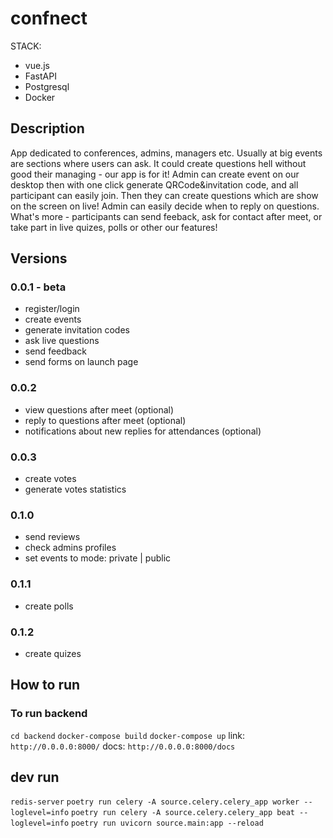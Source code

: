 # confnect
STACK:
- vue.js
- FastAPI
- Postgresql
- Docker

## Description
App dedicated to conferences, admins, managers etc. Usually at big events are sections where users can ask.
It could create questions hell without good their managing - our app is for it! Admin can create event on 
our desktop then with one click generate QRCode&invitation code, and all participant can easily join. Then
they can create questions which are show on the screen on live! Admin can easily decide when to reply on 
questions. What's more - participants can send feeback, ask for contact after meet, or take part in live
quizes, polls or other our features!

## Versions
### 0.0.1 - beta
- register/login
- create events
- generate invitation codes
- ask live questions
- send feedback
- send forms on launch page

### 0.0.2
- view questions after meet (optional)
- reply to questions after meet (optional)
- notifications about new replies for attendances (optional)

### 0.0.3
- create votes
- generate votes statistics

### 0.1.0
- send reviews
- check admins profiles
- set events to mode: private | public

### 0.1.1
- create polls

### 0.1.2 
- create quizes

## How to run
### To run backend
`cd backend`
`docker-compose build`
`docker-compose up`
link: `http://0.0.0.0:8000/`
docs: `http://0.0.0.0:8000/docs`

## dev run
`redis-server`
`poetry run celery -A source.celery.celery_app worker --loglevel=info`
`poetry run celery -A source.celery.celery_app beat --loglevel=info`
`poetry run uvicorn source.main:app --reload`